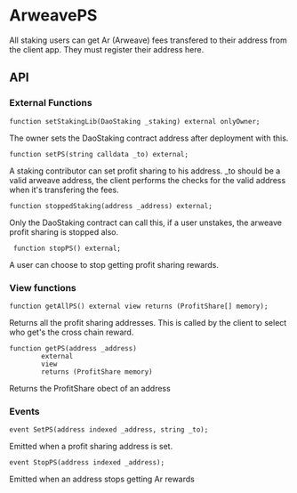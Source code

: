 # ArweavePS

All staking users can get Ar (Arweave) fees transfered to their address from the client app.
They must register their address here.

## API

### External Functions

    function setStakingLib(DaoStaking _staking) external onlyOwner;

The owner sets the DaoStaking contract address after deployment with this.

    function setPS(string calldata _to) external;

A staking contributor can set profit sharing to his address. \_to should be a valid arweave address, the client performs the checks for the valid address when it's transfering the fees.

    function stoppedStaking(address _address) external;

Only the DaoStaking contract can call this, if a user unstakes, the arweave profit sharing is stopped also.

     function stopPS() external;

A user can choose to stop getting profit sharing rewards.

### View functions

    function getAllPS() external view returns (ProfitShare[] memory);

Returns all the profit sharing addresses. This is called by the client to select who get's the cross chain reward.

    function getPS(address _address)
            external
            view
            returns (ProfitShare memory)

Returns the ProfitShare obect of an address

### Events

    event SetPS(address indexed _address, string _to);

Emitted when a profit sharing address is set.

    event StopPS(address indexed _address);

Emitted when an address stops getting Ar rewards
